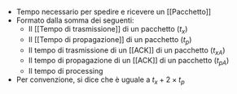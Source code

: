 - Tempo necessario per spedire e ricevere un [[Pacchetto]]
- Formato dalla somma dei seguenti:
	- Il [[Tempo di trasmissione]] di un pacchetto ($t_x$)
	- Il [[Tempo di propagazione]] di un pacchetto ($t_p$)
	- Il tempo di trasmissione di un [[ACK]] di un pacchetto ($t_{xA}$)
	- Il tempo di propagazione di un [[ACK]] di un pacchetto ($t_{pA}$)
	- Il tempo di processing
- Per convenzione, si dice che è uguale a $t_x  + 2 \times t_p$